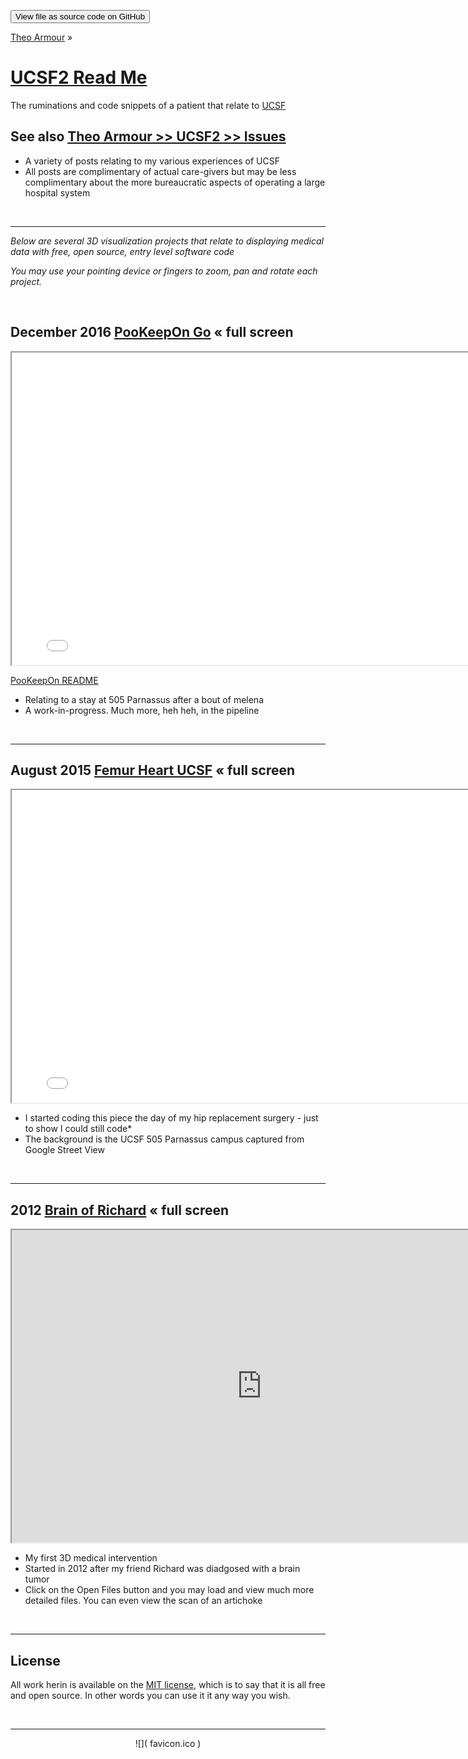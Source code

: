 
<span style="display: none"> [View as web page]( http://exploratoria.github.io/ 'View file as a web page' ) </span>
<input type=button value="View file as source code on GitHub" onclick="window.location.href='https://github.com/exploratoria/exploratoria.github.io/'" />

[Theo Armour]( https://theo-armour.github.io ) &raquo;

[UCSF2 Read Me]( https://theo-armour.github.io/ucsf2/index.html#README.md )
===


The ruminations and code snippets of a patient that relate to [UCSF]( https://ucsf.edu )


## See also [Theo Armour >> UCSF2 >> Issues]( https://github.com/theo-armour/ucsf2/issues )
* A variety of posts relating to my various experiences of UCSF
* All posts are complimentary of actual care-givers but may be less complimentary about the more bureaucratic aspects of operating a large hospital system

<br>


***

_Below are several 3D visualization projects that relate to displaying medical data with free, open source, entry level software code_

_You may use your pointing device or fingers to zoom, pan and rotate each project._

<br>

## December 2016 [PooKeepOn Go]( https://theo-armour.github.io/ucsf2/pookeepon-go/latest/index.html ) &laquo; full screen

<iframe src=./pookeepon-go/latest/index.html width=800 height=500 ></iframe>

[PooKeepOn README]( https://theo-armour.github.io/ucsf2/pookeepon-go/index.html )

* Relating to a stay at 505 Parnassus after a bout of melena
* A work-in-progress. Much more, heh heh, in the pipeline

<br>

***

## August 2015 [Femur Heart UCSF]( ./femur-heart-ucsf/index.html ) &laquo; full screen

<iframe src="./femur-heart-ucsf/index.html" width="800" height="500" ></iframe>

* I started coding this piece the day of my hip replacement surgery - just to show I could still code*
* The background is the UCSF 505 Parnassus campus captured from Google Street View



<br>

***

## 2012 [Brain of Richard]( http://jaanga.github.io/brainofrichard/ ) &laquo; full screen

<iframe src="https://jaanga.github.io/brainofrichard/" width=800 height=500 ></iframe>

* My first 3D medical intervention
* Started in 2012 after my friend Richard was diadgosed with a brain tumor
* Click on the Open Files button and you may load and view much more detailed files. You can even view the scan of an artichoke

<br>

***

## License

All work herin is available on the [MIT license]( https://github.com/theo-armour/ucsf2/blob/master/LICENSE ), which is to say that it is all free and open source.
In other words you can use it it any way you wish.

<br>

***

<center> ![]( favicon.ico ) </center>
